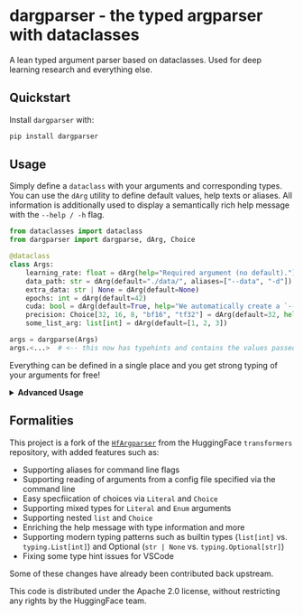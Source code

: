 # dargparser - the typed argparser with dataclasses
A lean typed argument parser based on dataclasses. Used for deep learning research and everything else.
## Quickstart

Install `dargparser` with:

```sh
pip install dargparser
```

## Usage

Simply define a `dataclass` with your arguments and corresponding types. You can use the `dArg` utility to define default values, help texts or aliases. All information is additionally used to display a semantically rich help message with the `--help / -h` flag.

```python
from dataclasses import dataclass
from dargparser import dargparse, dArg, Choice

@dataclass
class Args:
    learning_rate: float = dArg(help="Required argument (no default).")
    data_path: str = dArg(default="./data/", aliases=["--data", "-d"])
    extra_data: str | None = dArg(default=None)
    epochs: int = dArg(default=42)
    cuda: bool = dArg(default=True, help="We automatically create a `--no_<arg>` flag for bools.")
    precision: Choice[32, 16, 8, "bf16", "tf32"] = dArg(default=32, help="Choices with mixed types are supported.")
    some_list_arg: list[int] = dArg(default=[1, 2, 3])

args = dargparse(Args)
args.<...>  # <-- this now has typehints and contains the values passed in via the command line
```

Everything can be defined in a single place and you get strong typing of your arguments for free!

<details> 
<summary><b>Advanced Usage</b></summary>
<p>


**List args**
You can easily specify arguments that take multiple values as follows (behavior is similar to `argparse`'s `nargs="+"`). Note that the default values should also be lists in this case.
```python
@dataclass
class Args:
    required_list: list[int] = dArg(help="Required.")
    empty_default_list: list[int] = dArg(default=[], help="Empty list as default.")
    custom_default_list: list[int] = dArg(default=[1, 2, 3])
```

**List + Choice combindation**
You can combine `list` and `Choice` to allow the selection of an arbitrary number of values from a predefined set.
```python
@dataclass
class Args:
    datasets: list[Choice["mnist", "cifar10", "imagenet"]] = dArg(default=["mnist", "cifar10"])
```

**Config files**
We support optionally reading arguments from a config file. By default, we read a config file specified in the CLI via the `"--cfg"` flag. The file is expected to contain lines of single flag-argument pairs, like you would specify them in the command line:
```txt
--argument value
--argument_two 42
--list_argument item1 item2 item3
```

If an argument is present in the config file and also specified via the CLI, we prefer the value in the CLI. 

You can also use a different flag (e.g. `"--config"`) if you like.
```python
from dargparser import dargparse, dArg

@dataclass
class Args:
    lorem_arg: str = dArg(default="ipsum")

args = dargparse(Args, config_flag="--config")
```
**Multiple dataclasses**
To seperate concerns, you can split your arguments into multiple `dataclasses`, e.g. `TrainingArgs`, `ModelArgs`, and `DataArgs`.

```python
@dataclass
class TrainingArgs:
    epochs: int = dArg(default=5)
    ...

@dataclass
class ModelArgs:
    model: Choice["roberta-base", "xlm-roberta-base"] = dArg(default="roberta-base")
    ...

@dataclass
class DataArgs:
    data_path: str = dArg(aliases="--data")
    ...

# the arguments parsed from the CLI are now split into the respective variables
training_args, model_args, data_args = dargparse(TrainingArgs, ModelArgs, DataArgs)
```


</details>

## Formalities

This project is a fork of the [`HfArgparser`](https://github.com/huggingface/transformers/blob/fd0ef8b66d957ac0fc94d715262dca1a6005a5ed/src/transformers/hf_argparser.py) from the HuggingFace `transformers` repository, with added features such as:

- Supporting aliases for command line flags
- Supporting reading of arguments from a config file specified via the command line 
- Easy specfiication of choices via `Literal` and `Choice`
- Supporting mixed types for `Literal` and `Enum` arguments
- Supporting nested `list` and `Choice`
- Enriching the help message with type information and more
- Supporting modern typing patterns such as builtin types (`list[int]` vs. `typing.List[int]`) and Optional (`str | None` vs. `typing.Optional[str]`)
- Fixing some type hint issues for VSCode

Some of these changes have already been contributed back upstream.

This code is distributed under the Apache 2.0 license, without restricting any rights by the HuggingFace team.


